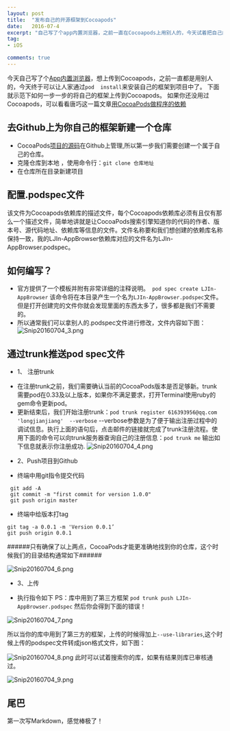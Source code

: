 ```yaml
---
layout: post
title:  "发布自己的开源框架到Cocoapods"
date:   2016-07-4
excerpt: "自己写了个app内置浏览器，之前一直在Cocoapods上用别人的，今天试着把自己的上传，让其他人也可以用。"
tag:
- iOS

comments: true
---
```



今天自己写了个[App内置浏览器](https://github.com/longjianjiang/LJIn-AppBrowser)，想上传到Cocoapods，之前一直都是用别人的，今天终于可以让人家通过`pod  install`来安装自己的框架到项目中了。
下面就示范下如何一步一步的将自己的框架上传到Cocoapods。
如果你还没用过Cocoapods，可以看看唐巧这一篇文章[用CocoaPods做程序的依赖](http://blog.devtang.com/2014/05/25/use-cocoapod-to-manage-ios-lib-dependency/)

## 去Github上为你自己的框架新建一个仓库

- CocoaPods[项目的源码](https://github.com/CocoaPods/CocoaPods)在Github上管理,所以第一步我们需要创建一个属于自己的仓库。
- 克隆仓库到本地 ，使用命令行：`git clone 仓库地址`
- 在仓库所在目录新建项目

## 配置.podspec文件
该文件为Cocoapods依赖库的描述文件，每个Cocoapods依赖库必须有且仅有那么一个描述文件，简单地讲就是让CocoaPods搜索引擎知道你的代码的作者、版本号、源代码地址、依赖库等信息的文件。文件名称要和我们想创建的依赖库名称保持一致，我的LJIn-AppBrowser依赖库对应的文件名为LJIn-AppBrowser.podspec。

## 如何编写？
- 官方提供了一个模板并附有非常详细的注释说明。` pod spec create LJIn-AppBrowser` 该命令将在本目录产生一个名为`LJIn-AppBrowser.podspec`文件。但是打开创建完的文件你就会发现里面的东西太多了，很多都是我们不需要的。
- 所以通常我们可以拿别人的.podspec文件进行修改，文件内容如下图：
![Snip20160704_3.png](http://ww4.sinaimg.cn/mw690/6b7cdce2gw1f6utm1i1u3j20m107wwi3.jpg)

## 通过trunk推送pod spec文件
- 1、 注册trunk
 * 在注册trunk之前，我们需要确认当前的CocoaPods版本是否足够新。trunk需要pod在0.33及以上版本，如果你不满足要求，打开Terminal使用ruby的gem命令更新pod。
 * 更新结束后，我们开始注册trunk：`pod trunk register 616393956@qq.com 'longjianjiang'  --verbose` --verbose参数是为了便于输出注册过程中的调试信息。执行上面的语句后，点击邮件的链接就完成了trunk注册流程。使用下面的命令可以向trunk服务器查询自己的注册信息：`pod trunk me` 输出如下信息就表示你注册成功.
![Snip20160704_4.png](http://ww4.sinaimg.cn/mw690/6b7cdce2gw1f6utm3atwtj20fl03yaaz.jpg)

- 2、Push项目到Github
 * 终端中用git指令提交代码
```
 git add -A
 git commit -m "first commit for version 1.0.0"
 git push origin master
```
 * 终端中给版本打tag
```
git tag -a 0.0.1 -m 'Version 0.0.1’
git push origin 0.0.1
```
######只有确保了以上两点，CocoaPods才能更准确地找到你的仓库，这个时候我们的目录结构通常如下######

![Snip20160704_6.png](http://ww1.sinaimg.cn/mw690/6b7cdce2gw1f6utm3zukdj20bg07sq4j.jpg)

- 3、上传
 * 执行指令如下 PS：库中用到了第三方框架
`pod trunk push LJIn-AppBrowser.podspec`
然后你会得到下面的错误！

![Snip20160704_7.png](http://ww4.sinaimg.cn/mw690/6b7cdce2gw1f6utm2ce08j20fm02z753.jpg)

 所以当你的库中用到了第三方的框架，上传的时候得加上`--use-libraries`,这个时候上传的podspec文件转成json格式文件，如下图：

![Snip20160704_8.png](http://ww2.sinaimg.cn/mw690/6b7cdce2gw1f6utm4cotij20fl03pwfq.jpg)
此时可以试着搜索你的库，如果有结果则库已审核通过。

![Snip20160704_9.png](http://ww4.sinaimg.cn/mw690/6b7cdce2gw1f6utm2c6w4j20fx03kdgs.jpg)

## 尾巴
第一次写Markdown，感觉棒极了！
